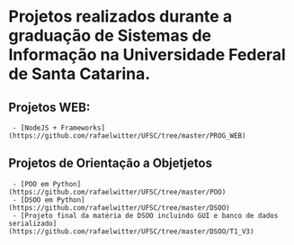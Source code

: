  # Projetos realizados durante a graduação de Sistemas de Informação na Universidade Federal de Santa Catarina.
 ## Projetos WEB: 
     - [NodeJS + Frameworks] (https://github.com/rafaelwitter/UFSC/tree/master/PROG_WEB)
 ## Projetos de Orientação a Objetjetos
     - [POO em Python] (https://github.com/rafaelwitter/UFSC/tree/master/POO)
     - [DSOO em Python] (https://github.com/rafaelwitter/UFSC/tree/master/DSOO)
     - [Projeto final da matéria de DSOO incluindo GUI e banco de dados serializado](https://github.com/rafaelwitter/UFSC/tree/master/DSOO/T1_V3)
